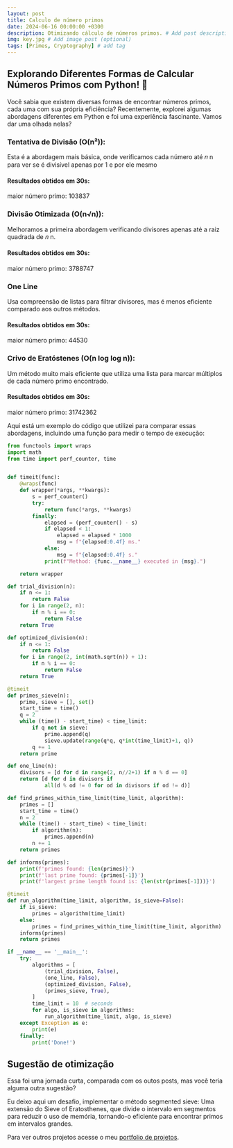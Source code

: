 ```yaml
---
layout: post
title: Calculo de número primos
date: 2024-06-16 00:00:00 +0300
description: Otimizando cálculo de números primos. # Add post description (optional)
img: key.jpg # Add image post (optional)
tags: [Primes, Cryptography] # add tag
---
```


## Explorando Diferentes Formas de Calcular Números Primos com Python! 🐍

Você sabia que existem diversas formas de encontrar números primos, cada uma com sua própria eficiência? Recentemente, explorei algumas abordagens diferentes em Python e foi uma experiência fascinante. Vamos dar uma olhada nelas?


### Tentativa de Divisão (O(n²)): 

Esta é a abordagem mais básica, onde verificamos cada número até 𝑛 n para ver se é divisível apenas por 1 e por ele mesmo
#### Resultados obtidos em 30s:
maior número primo: 103837

### Divisão Otimizada (O(n√n)): 

Melhoramos a primeira abordagem verificando divisores apenas até a raiz quadrada de 𝑛 n.
#### Resultados obtidos em 30s:
maior número primo: 3788747


### One Line

Usa compreensão de listas para filtrar divisores, mas é menos eficiente comparado aos outros métodos.
#### Resultados obtidos em 30s:
maior número primo: 44530


### Crivo de Eratóstenes (O(n log log n)): 

Um método muito mais eficiente que utiliza uma lista para marcar múltiplos de cada número primo encontrado.
#### Resultados obtidos em 30s:
maior número primo: 31742362


Aqui está um exemplo do código que utilizei para comparar essas abordagens, incluindo uma função para medir o tempo de execução:


```python
from functools import wraps
import math
from time import perf_counter, time


def timeit(func):
    @wraps(func)
    def wrapper(*args, **kwargs):
        s = perf_counter()
        try:
            return func(*args, **kwargs)
        finally:
            elapsed = (perf_counter() - s)
            if elapsed < 1:
                elapsed = elapsed * 1000
                msg = f"{elapsed:0.4f} ms."
            else:
                msg = f"{elapsed:0.4f} s."
            print(f"Method: {func.__name__} executed in {msg}.")

    return wrapper

def trial_division(n):
    if n <= 1:
        return False
    for i in range(2, n):
        if n % i == 0:
            return False
    return True

def optimized_division(n):
    if n <= 1:
        return False
    for i in range(2, int(math.sqrt(n)) + 1):
        if n % i == 0:
            return False
    return True

@timeit
def primes_sieve(n):
    prime, sieve = [], set()
    start_time = time()
    q = 2
    while (time() - start_time) < time_limit:
        if q not in sieve:
            prime.append(q)
            sieve.update(range(q*q, q*int(time_limit)+1, q))
        q += 1
    return prime

def one_line(n):
    divisors = [d for d in range(2, n//2+1) if n % d == 0]
    return [d for d in divisors if
            all(d % od != 0 for od in divisors if od != d)]

def find_primes_within_time_limit(time_limit, algorithm):
    primes = []
    start_time = time()
    n = 2
    while (time() - start_time) < time_limit:
        if algorithm(n):
            primes.append(n)
        n += 1
    return primes

def informs(primes):
    print(f'primes found: {len(primes)}')
    print(f'last prime found: {primes[-1]}')
    print(f'largest prime length found is: {len(str(primes[-1]))}')

@timeit
def run_algorithm(time_limit, algorithm, is_sieve=False):
    if is_sieve:
        primes = algorithm(time_limit)
    else:
        primes = find_primes_within_time_limit(time_limit, algorithm)
    informs(primes)
    return primes

if __name__ == '__main__':
    try:
        algorithms = [
            (trial_division, False),
            (one_line, False),
            (optimized_division, False),
            (primes_sieve, True),
        ]
        time_limit = 10  # seconds
        for algo, is_sieve in algorithms:
            run_algorithm(time_limit, algo, is_sieve)
    except Exception as e:
        print(e)
    finally:
        print('Done!')

```


## Sugestão de otimização

Essa foi uma jornada curta, comparada com os outos posts, mas você teria alguma outra sugestão? 

Eu deixo aqui um desafio, implementar o método segmented sieve: Uma extensão do Sieve of Eratosthenes, que divide o intervalo em segmentos para reduzir o uso de memória, tornando-o eficiente para encontrar primos em intervalos grandes.



Para ver outros projetos acesse o meu [portfolio de projetos](https://github.com/mabittar/Portfolio).
